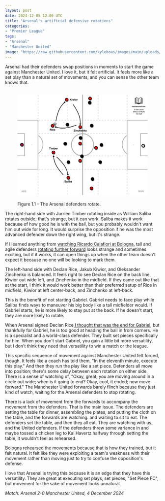 ```yaml
---
layout: post
date: 2024-12-05 12:00 UTC
title: "Arsenal's artificial defensive rotations"
categories:
- "Premier League"
tags:
- "Arsenal"
- "Manchester United"
image: "https://raw.githubusercontent.com/kyleboas/images/main/uploads/2024/12/04/Image-04Dec2024_18:07:53.png"
---
```


Arsenal had their defenders swap positions in moments to start the game against Manchester United. I love it, but it felt artificial. It feels more like a set play than a natural set of movements, and you can sense the other team knows that.

<!---more--->

<figure>
    <img src="https://raw.githubusercontent.com/kyleboas/images/main/uploads/2024/12/04/Image-04Dec2024_18:07:53.png">
    <figcaption>Figure 1.1 - The Arsenal defenders rotate.</figcaption>
</figure>

The right-hand side with Jurrien Timber rotating inside as William Saliba rotates outside; that's strange, but it can work. Saliba makes it work because of how good he is with the ball, but you probably wouldn't want him out wide for long. It would surprise the opposition if he was the most advanced defender down the right wing, but it's strange.

If I learned anything from [watching Ricardo Calafiori at Bologna](https://tacticsjournal.com/2024/04/23/bologna-rotate-to-free-calafiori/), tall and agile defenders [rotating further forward](https://tacticsjournal.com/2024/05/21/calafiori-continues-his-run/) looks strange and sometimes exciting, but if it works, it can open things up when the other team doesn't expect it because no one will be looking to mark them.

The left-hand side with Declan Rice, Jakub Kiwior, and Oleksander Zinchenko is balanced. It feels right to see Declan Rice on the back line, Kiwior out wide left, and Zinchenko in the midfield. If they came out like that at the start, I think it would work better than their preferred setup of Rice in midfield, Kiwior at left center-back, and Zinchenko at left-back. 

This is the benefit of not starting Gabriel. Gabriel needs to face play while Saliba finds ways to maneuver his big body like a tall midfielder would. If Gabriel starts, he is more likely to stay put at the back. If he doesn't start, they are more likely to rotate.

When Arsenal signed Declan Rice[ I thought that was the end for Gabriel](https://tacticsjournal.com/2023/12/13/arsenal-trial-declan-rice-at-center-back/), but thankfully for Gabriel, he is too good at heading the ball in from corners. He is a specialist and a world-class defender. They built set pieces specifically for him. When you don't start Gabriel, you gain a little bit more versatility, but I don't think they need that versatility to win a match or the league.

This specific sequence of movement against Manchester United felt forced, though. It feels like a coach has told them, "In the eleventh minute, execute this play." And then they run the play like a set piece. Defenders all move into position; there's some delay between each rotation on either side. There is a sense of watching of, "Okay, great, you are moving around in a circle out wide; when is it going to end? Okay, cool, it ended; now move forward." The Manchester United forwards barely flinch because they just kind of watch, waiting for the Arsenal defenders to stop rotating.

There is a lack of movement from the forwards to accompany the movement from the defenders. That is the main issue. The defenders are setting the table for dinner, assembling the plates, and putting the cloth on the table, and the forwards are watching. and waiting to sit to eat. The defenders set the table, and then they all eat. They are watching with us, and the United defenders. If the defenders threw some variance in and maybe tossed a chicken leg to Kai Havertz halfway through setting the table, it wouldn't feel as rehearsed.

Bologna rehearsed the movements because that is how they trained, but it felt natural. It felt like they were exploiting a team's weakness with their movement rather than moving just to try to confuse the opposition's defense.

I love that Arsenal is trying this because it is an edge that they have this versatility. They are great at executing set plays, set pieces, "Set Piece FC", but movement for the sake of movement looks unnatural.

*Match: Arsenal 2-0 Manchester United, 4 December 2024*